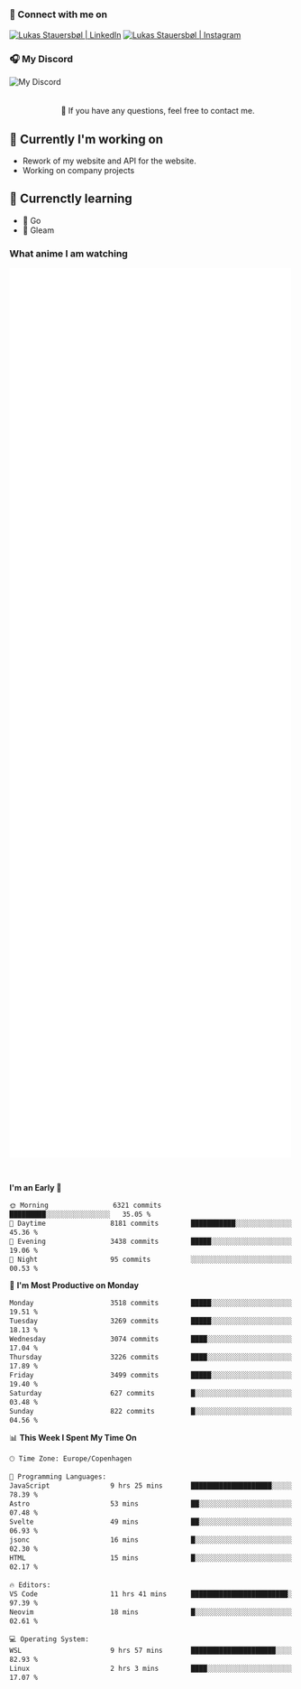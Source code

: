 ### 🔗 Connect with me on
<a href="https://www.instagram.com/lukas_stauersbol" target="_blank"><img align="center" src="https://raw.githubusercontent.com/stauersbol/stauersbol/main/images/instagram.svg" alt="Lukas Stauersbøl | LinkedIn" width="30px"/></a>
<a href="https://www.linkedin.com/in/lukas-stauersbol/" target="_blank"><img align="center" src="https://raw.githubusercontent.com/stauersbol/stauersbol/main/images/linkedin.svg" alt="Lukas Stauersbøl | Instagram" width="30px"/></a>

<p align="center">
 <h3>🎧 My Discord</h3>
 <img align="left" height="55px" src="https://discord.c99.nl/widget/theme-2/147806323323568128.png" alt="My Discord" />
</p>

<br/>
<br/>
<br/>
💬 If you have any questions, feel free to contact me.

## 🔭 Currently I'm working on
- Rework of my website and API for the website.
- Working on company projects
 
## 🌱 Currenctly learning
- 💙 Go
- 💜 Gleam

### What anime I am watching
<a href="https://anilist.co/user/slashiy/" align="center"><img align="center" width="500px" src="metrics.plugin.personal.anilist.svg" /></a>

<br/>

<!--START_SECTION:waka-->
**I'm an Early 🐤** 

```text
🌞 Morning                6321 commits        █████████░░░░░░░░░░░░░░░░   35.05 % 
🌆 Daytime                8181 commits        ███████████░░░░░░░░░░░░░░   45.36 % 
🌃 Evening                3438 commits        █████░░░░░░░░░░░░░░░░░░░░   19.06 % 
🌙 Night                  95 commits          ░░░░░░░░░░░░░░░░░░░░░░░░░   00.53 % 
```
📅 **I'm Most Productive on Monday** 

```text
Monday                   3518 commits        █████░░░░░░░░░░░░░░░░░░░░   19.51 % 
Tuesday                  3269 commits        █████░░░░░░░░░░░░░░░░░░░░   18.13 % 
Wednesday                3074 commits        ████░░░░░░░░░░░░░░░░░░░░░   17.04 % 
Thursday                 3226 commits        ████░░░░░░░░░░░░░░░░░░░░░   17.89 % 
Friday                   3499 commits        █████░░░░░░░░░░░░░░░░░░░░   19.40 % 
Saturday                 627 commits         █░░░░░░░░░░░░░░░░░░░░░░░░   03.48 % 
Sunday                   822 commits         █░░░░░░░░░░░░░░░░░░░░░░░░   04.56 % 
```


📊 **This Week I Spent My Time On** 

```text
🕑︎ Time Zone: Europe/Copenhagen

💬 Programming Languages: 
JavaScript               9 hrs 25 mins       ████████████████████░░░░░   78.39 % 
Astro                    53 mins             ██░░░░░░░░░░░░░░░░░░░░░░░   07.48 % 
Svelte                   49 mins             ██░░░░░░░░░░░░░░░░░░░░░░░   06.93 % 
jsonc                    16 mins             █░░░░░░░░░░░░░░░░░░░░░░░░   02.30 % 
HTML                     15 mins             █░░░░░░░░░░░░░░░░░░░░░░░░   02.17 % 

🔥 Editors: 
VS Code                  11 hrs 41 mins      ████████████████████████░   97.39 % 
Neovim                   18 mins             █░░░░░░░░░░░░░░░░░░░░░░░░   02.61 % 

💻 Operating System: 
WSL                      9 hrs 57 mins       █████████████████████░░░░   82.93 % 
Linux                    2 hrs 3 mins        ████░░░░░░░░░░░░░░░░░░░░░   17.07 % 
```


<!--END_SECTION:waka-->
